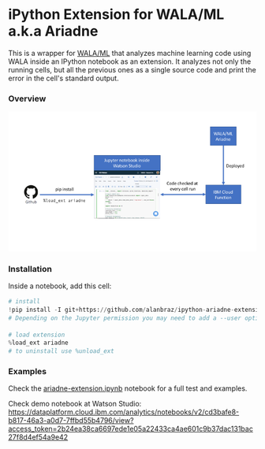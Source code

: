 # iPython Extension for WALA/ML a.k.a Ariadne

This is a wrapper for [WALA/ML](https://wala.github.io/) that analyzes machine learning code using WALA inside an IPython notebook as an extension. It analyzes not only the running cells, but all the previous ones as a single source code and print the error in the cell's standard output.

### Overview

![overview](https://raw.githubusercontent.com/alanbraz/ipython-ariadne-extension/master/oeverview.png)

### Installation

Inside a notebook, add this cell:

```python
# install
!pip install -I git+https://github.com/alanbraz/ipython-ariadne-extension.git
# Depending on the Jupyter permission you may need to add a --user option

# load extension
%load_ext ariadne
# to uninstall use %unload_ext
```

### Examples

Check the [ariadne-extension.ipynb](ariadne-extension.ipynb) notebook for a full test and examples.

Check demo notebook at Watson Studio: https://dataplatform.cloud.ibm.com/analytics/notebooks/v2/cd3bafe8-b817-46a3-a0d7-7ffbd55b4796/view?access_token=2b24ea38ca6697ede1e05a22433ca4ae601c9b37dac131bac27f8d4ef54a9e42
